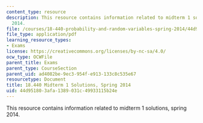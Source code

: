 ```yaml
---
content_type: resource
description: This resource contains information related to midterm 1 solutions, spring
  2014.
file: /courses/18-440-probability-and-random-variables-spring-2014/44d951803afa1389031c49933115b24e_MIT18_440S14_mid1_2014_sol.pdf
file_type: application/pdf
learning_resource_types:
- Exams
license: https://creativecommons.org/licenses/by-nc-sa/4.0/
ocw_type: OCWFile
parent_title: Exams
parent_type: CourseSection
parent_uid: ad4082be-9ec3-954f-e913-133c8c535e67
resourcetype: Document
title: 18.440 Midterm 1 Solutions, Spring 2014
uid: 44d95180-3afa-1389-031c-49933115b24e
---
```

This resource contains information related to midterm 1 solutions, spring 2014.